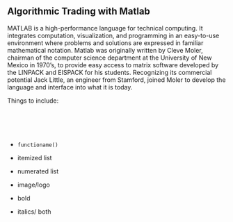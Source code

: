 ## Algorithmic Trading with Matlab

MATLAB is a high-performance language for technical computing. It integrates computation, visualization, and programming in an easy-to-use environment where problems and solutions are expressed in familiar mathematical notation.  Matlab was originally written by Cleve Moler, chairman of the computer science department at the University of New Mexico in 1970’s, to provide easy access to matrix software developed by the LINPACK and EISPACK for his students. Recognizing its commercial potential Jack Little, an engineer from Stamford, joined Moler to develop the language and interface into what it is today. 


Things to include:
<pre><code>



</code></pre>

- `functioname()`

 - itemized list
 - numerated list
- image/logo
- bold
- italics/ both
